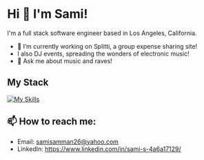 # Hi 👋 I'm Sami!
I'm a full stack software engineer based in Los Angeles, California. 
- 🔭 I’m currently working on Splitti, a group expense sharing site!
- I also DJ events, spreading the wonders of electronic music!
- 💬 Ask me about music and raves!

## My Stack
[![My Skills](https://skillicons.dev/icons?i=js,python,flask,nodejs,react,redux,aws,docker,postgres,html,css,sql)](https://skillicons.dev)

## 📫 How to reach me:
- Email: samisamman26@yahoo.com
- LinkedIn: https://www.linkedin.com/in/sami-s-4a6a17129/

<!--
**samis0216/samis0216** is a ✨ _special_ ✨ repository because its `README.md` (this file) appears on your GitHub profile.

Here are some ideas to get you started:

- 🔭 I’m currently working on ...
- 🌱 I’m currently learning ...
- 👯 I’m looking to collaborate on ...
- 🤔 I’m looking for help with ...
- 💬 Ask me about ...
- 📫 How to reach me: ...
- 😄 Pronouns: ...
- ⚡ Fun fact: ...
-->
